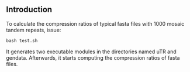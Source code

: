 ## Introduction

To calculate the compression ratios of typical fasta files with 1000 mosaic tandem repeats, issue:

    bash test.sh

It generates two executable modules in the directories named uTR and gendata. Afterwards, it starts computing the compression ratios of fasta files.


